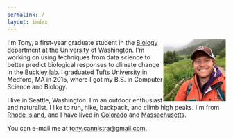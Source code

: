 ```yaml
---
permalink: /
layout: index
---
```

<img class="headshot" src="assets/img/acesmb.jpg" align="right"/>

I'm Tony, a first-year graduate student in the [Biology department](http://www.biology.washington.edu/) at the [University of Washington](http://www.washington.edu). I'm working on using techniques from data science to better predict biological responses to climate change in the [Buckley lab](http://faculty.washington.edu/lbuckley). I graduated [Tufts University](http://www.tufts.edu) in Medford, MA in 2015, where I got my B.S. in Computer Science and Biology. 

I live in Seattle, Washington. I'm an outdoor enthusiast and naturalist. I like to run, hike, backpack, and climb high peaks. I'm from [Rhode Island](https://en.wikipedia.org/wiki/Rhode_island), and I have lived in [Colorado](https://en.wikipedia.org/wiki/Aspen,_Colorado) and [Massachusetts](https://en.wikipedia.org/wiki/Somerville,_Massachusetts   ).

You can e-mail me at [tony.cannistra@gmail.com](mailto:tony.cannistra@gmail.com).
